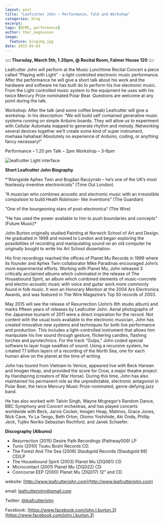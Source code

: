```yaml
---
layout: post
title: "Leafcutter John – Performance, Talk and Workshop"
categories: blog
excerpt:
tags: [NIME, performance]
author: thor_magnusson
image:
  feature: blogimg.jpg
date: 2015-03-03
---
```


**:::: Thursday, March 5th, 1.20pm, @ Recital Room, Falmer House 120 ::::**

Leafcutter John will perform at the Music Lunchtime Recital Concert a piece called “Playing with Light” - a light controlled electronic music performance. After the performance he will give a short talk about his work and the hardware and software he has built do to perform his live electronic music. From the Light controlled music system to the equipment he uses with his twice Mercury Prize nominated Polar Bear. Questions are welcome at any point during the talk.

Workshop: After the talk (and some coffee break) Leafcutter will give a workshop. In his description: “We will build self contained generative music systems running on simple Arduino boards. They will allow us to experiment with Cellular Automata mapped to generate rhythm and melody. Networking several devices together we’ll create some kind of super instrument, mwhaaa hahahaa! Absolutely no experience of Arduino, coding, or anything fancy necessary!”

Performance – 1.20 pm
Talk – 2pm
Workshop – 3-6pm

 ![leafcutter Light interface]( {{site.url}}/images/leafcutter_john.jpg)


**Short Leafcutter John Biography**

*“Alongside Aphex Twin and Bogdan Raczynski – he’s one of the UK’s most fearlessly inventive electronicists” (Time Out London)

“A musician who combines acoustic and electronic music with an irresistible compulsion to build Heath Robinson- like inventions” (The Guardian)

“One of the bourgeoning stars of post-electronica” (The Wire)

“He has used the power available to him to push boundaries and concepts” (Future Music)*

John Burton originally studied Painting at Norwich School of Art and Design. He graduated in 1998 and moved to London and began exploring the possibilities of recording and manipulating sound on an old computer he originally bought to write his Art School dissertation.

His first recordings reached the offices of Planet Mu Records in 1999 where its founder and Aphex Twin collaborator Mike Paradinas encouraged John’s more experimental efforts. Working with Planet Mu, John released 3 critically acclaimed albums which culminated in the release of The Housebound Spirit, an album which combined elements of music-concrete and electro-acoustic music with voice and guitar work more commonly found in folk music. It won an Honorary Mention at the 2004 Ars Electronica Awards, and was featured in The Wire Magazine’s Top 50 records of 2003.

May 2015 will see the release of Resurrection (John’s 6th studio album) and marks fifteen years of releases by Leafcutter John. Aerial photographs of the Japanese tsunami of 2011 were a direct inspiration for the record. Not content with the usual tools available to the electronic musician, John has created innovative new systems and techniques for both live performance and production. This includes a light-controlled instrument that allows him manipulate his live sound through gesture, flickering candles, flashing torches and pyrotechnics. For the track “Gulps,” John coded special software to layer huge swathes of sound. Using a recursive system, he created 7.1 billion layers of a recording of the North Sea, one for each human alive on the planet at the time of writing.

John has toured from Vietnam to Venice, appeared live with Beck Hansen and Imogen Heap, and provided the score for Crow, a major theatre project by Handspring (creators of War Horse). During this time, John has also maintained his permanent role as the unpredictable, electronic antagonist in Polar Bear, the twice Mercury Music Prize-nominated, genre-defying jazz band.

He has also worked with Talvin Singh, Wayne Mcgregor’s Random Dance, BBC Symphony and Concert orchestras, and has played concerts worldwide with Beck, Jarvis Cocker, Imogen Heap, Matmos, Grace Jones, Nick Cave, Yo La Tengo, Beth Orton, Otomo Yoshihide, Aki Onda, Phillip Jeck, Tujiko Noriko Sebastian Rochford, and Janek Schaefer.

**Discography (Albums)**

- Resurrection (2015) Desire Path Recordings (Pathway009) LP
- Tunis (2010) Tsuku Boshi Records CD.
- The Forest And The Sea (2006) Staubgold Records (Staubgold 68) CD/LP
- The Housebound Spirit (2003) Planet Mu (ZIQ061) CD
- Microcontact (2001) Planet Mu (ZIQ022) CD
- Concourse EEP (2000) Planet Mu (ZIQ017) 12” and CD

website: [http://www.leafcutterjohn.com](http://www.leafcutterjohn.com)

email: [leafcutterjohn@gmail.com](leafcutterjohn@gmail.com)

Twitter: [@leafcutterjohn](https://twitter.com/leafcutterjohn)

Facebook: [https://www.facebook.com/john.l.burton.3](https://www.facebook.com/john.l.burton.3)
